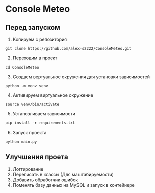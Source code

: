 # Console Meteo 

## Перед запуском 
1. Копируем с репозитория
```
git clone https://github.com/alex-s2222/ConsoleMeteo.git
```

2. Переходим в проект
```
cd ConsoleMeteo
```

3. Создаем вертуальное окружения для установки зависимостей
```
python -m venv venv
```

4. Активируем виртуальное окружение 
```
source venv/bin/activate
```

5. Установливаем зависимости
```
pip install -r requirements.txt
```

6. Запуск проекта
```
python main.py
```

## Улучшения проета 
1. Логгирование
2. Переписать в классы (Для маштабируемости)
3. Добавить обработчик ошибок
4. Поменять базу данных на  MySQL и запуск в контейнере 
